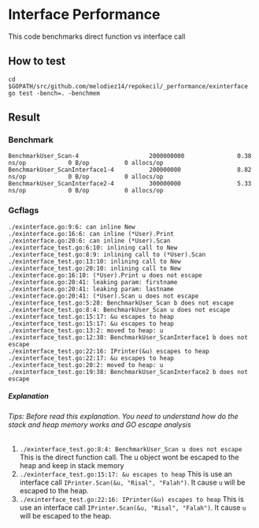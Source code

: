 # Interface Performance

This code benchmarks direct function vs interface call

## How to test

```
cd $GOPATH/src/github.com/melodiez14/repokecil/_performance/exinterface
go test -bench=. -benchmem
```

## Result

### Benchmark

```
BenchmarkUser_Scan-4                    2000000000               0.38 ns/op            0 B/op          0 allocs/op
BenchmarkUser_ScanInterface1-4          200000000                8.82 ns/op            0 B/op          0 allocs/op
BenchmarkUser_ScanInterface2-4          300000000                5.33 ns/op            0 B/op          0 allocs/op
```

### Gcflags

```
./exinterface.go:9:6: can inline New
./exinterface.go:16:6: can inline (*User).Print
./exinterface.go:20:6: can inline (*User).Scan
./exinterface_test.go:6:10: inlining call to New
./exinterface_test.go:8:9: inlining call to (*User).Scan
./exinterface_test.go:13:10: inlining call to New
./exinterface_test.go:20:10: inlining call to New
./exinterface.go:16:10: (*User).Print u does not escape
./exinterface.go:20:41: leaking param: firstname
./exinterface.go:20:41: leaking param: lastname
./exinterface.go:20:41: (*User).Scan u does not escape
./exinterface_test.go:5:28: BenchmarkUser_Scan b does not escape
./exinterface_test.go:8:4: BenchmarkUser_Scan u does not escape
./exinterface_test.go:15:17: &u escapes to heap
./exinterface_test.go:15:17: &u escapes to heap
./exinterface_test.go:13:2: moved to heap: u
./exinterface_test.go:12:38: BenchmarkUser_ScanInterface1 b does not escape
./exinterface_test.go:22:16: IPrinter(&u) escapes to heap
./exinterface_test.go:22:17: &u escapes to heap
./exinterface_test.go:20:2: moved to heap: u
./exinterface_test.go:19:38: BenchmarkUser_ScanInterface2 b does not escape
```

##### Explanation

###### Tips: Before read this explanation. You need to understand how do the stack and heap memory works and GO escape analysis

1.  `./exinterface_test.go:8:4: BenchmarkUser_Scan u does not escape`
    This is the direct function call. The u object wont be escaped to the heap and keep in stack memory
2.  `./exinterface_test.go:15:17: &u escapes to heap`
    This is use an interface call `IPrinter.Scan(&u, "Risal", "Falah")`. It cause `u` will be escaped to the heap.
3.  `./exinterface_test.go:22:16: IPrinter(&u) escapes to heap`
    This is use an interface call `IPrinter.Scan(&u, "Risal", "Falah")`. It cause `u` will be escaped to the heap.

